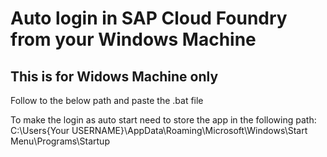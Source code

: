 # Auto login in SAP Cloud Foundry from your Windows Machine
## This is for Widows Machine only

Follow to the below path and paste the .bat file

To make the login as auto start need to store the app in the following path:
C:\Users\{Your USERNAME}\AppData\Roaming\Microsoft\Windows\Start Menu\Programs\Startup
